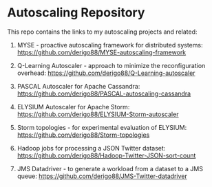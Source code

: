 # Autoscaling Repository
This repo contains the links to my autoscaling projects and related:

1. MYSE - proactive autoscaling framework for distributed systems:
https://github.com/derigo88/MYSE-autoscaling-framework

2. Q-Learning Autoscaler - approach to minimize the reconfiguration overhead:
https://github.com/derigo88/Q-Learning-autoscaler

3. PASCAL Autoscaler for Apache Cassandra:
https://github.com/derigo88/PASCAL-autoscaling-cassandra

4. ELYSIUM Autoscaler for Apache Storm:
https://github.com/derigo88/ELYSIUM-Storm-autoscaler

5. Storm topologies - for experimental evaluation of ELYSIUM:
https://github.com/derigo88/Storm-topologies

6. Hadoop jobs for processing a JSON Twitter dataset:
https://github.com/derigo88/Hadoop-Twitter-JSON-sort-count

7. JMS Datadriver - to generate a workload from a dataset to a JMS queue:
https://github.com/derigo88/JMS-Twitter-datadriver


